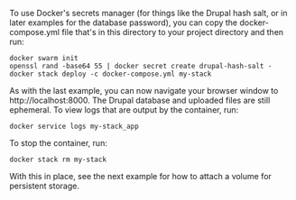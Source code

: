 To use Docker's secrets manager (for things like the Drupal hash salt, or in later examples for the database password), you can copy the docker-compose.yml file that's in this directory to your project directory and then run:
```
docker swarm init
openssl rand -base64 55 | docker secret create drupal-hash-salt -
docker stack deploy -c docker-compose.yml my-stack
```

As with the last example, you can now navigate your browser window to http://localhost:8000. The Drupal database and uploaded files are still ephemeral. To view logs that are output by the container, run:
```
docker service logs my-stack_app
```

To stop the container, run:
```
docker stack rm my-stack
```

With this in place, see the next example for how to attach a volume for persistent storage.
